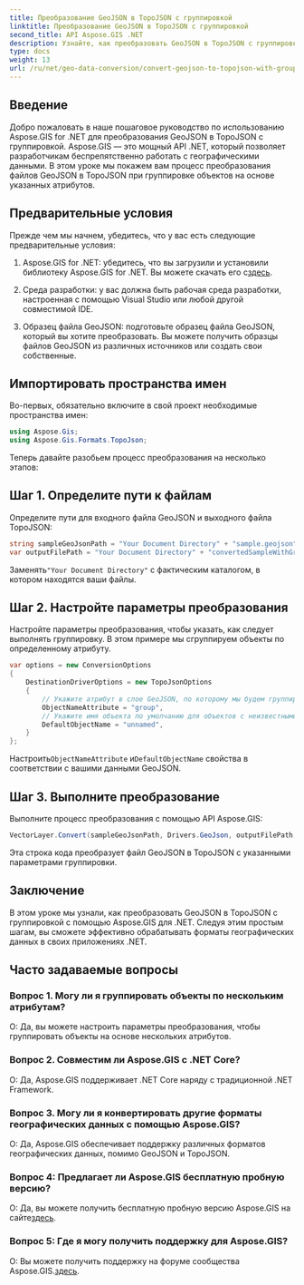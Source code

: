 ```yaml
---
title: Преобразование GeoJSON в TopoJSON с группировкой
linktitle: Преобразование GeoJSON в TopoJSON с группировкой
second_title: API Aspose.GIS .NET
description: Узнайте, как преобразовать GeoJSON в TopoJSON с группировкой с помощью Aspose.GIS for .NET, в этом подробном руководстве.
type: docs
weight: 13
url: /ru/net/geo-data-conversion/convert-geojson-to-topojson-with-grouping/
---
```

## Введение

Добро пожаловать в наше пошаговое руководство по использованию Aspose.GIS for .NET для преобразования GeoJSON в TopoJSON с группировкой. Aspose.GIS — это мощный API .NET, который позволяет разработчикам беспрепятственно работать с географическими данными. В этом уроке мы покажем вам процесс преобразования файлов GeoJSON в TopoJSON при группировке объектов на основе указанных атрибутов.

## Предварительные условия

Прежде чем мы начнем, убедитесь, что у вас есть следующие предварительные условия:

1.  Aspose.GIS for .NET: убедитесь, что вы загрузили и установили библиотеку Aspose.GIS for .NET. Вы можете скачать его с[здесь](https://releases.aspose.com/gis/net/).

2. Среда разработки: у вас должна быть рабочая среда разработки, настроенная с помощью Visual Studio или любой другой совместимой IDE.

3. Образец файла GeoJSON: подготовьте образец файла GeoJSON, который вы хотите преобразовать. Вы можете получить образцы файлов GeoJSON из различных источников или создать свои собственные.

## Импортировать пространства имен

Во-первых, обязательно включите в свой проект необходимые пространства имен:

```csharp
using Aspose.Gis;
using Aspose.Gis.Formats.TopoJson;
```


Теперь давайте разобьем процесс преобразования на несколько этапов:

## Шаг 1. Определите пути к файлам

Определите пути для входного файла GeoJSON и выходного файла TopoJSON:

```csharp
string sampleGeoJsonPath = "Your Document Directory" + "sample.geojson";
var outputFilePath = "Your Document Directory" + "convertedSampleWithGrouping_out.topojson";
```

 Заменять`"Your Document Directory"` с фактическим каталогом, в котором находятся ваши файлы.

## Шаг 2. Настройте параметры преобразования

Настройте параметры преобразования, чтобы указать, как следует выполнять группировку. В этом примере мы сгруппируем объекты по определенному атрибуту.

```csharp
var options = new ConversionOptions
{
    DestinationDriverOptions = new TopoJsonOptions
    {
        // Укажите атрибут в слое GeoJSON, по которому мы будем группировать объекты.
        ObjectNameAttribute = "group",
        // Укажите имя объекта по умолчанию для объектов с неизвестными значениями атрибутов.
        DefaultObjectName = "unnamed",
    }
};
```

 Настроить`ObjectNameAttribute` и`DefaultObjectName` свойства в соответствии с вашими данными GeoJSON.

## Шаг 3. Выполните преобразование

Выполните процесс преобразования с помощью API Aspose.GIS:

```csharp
VectorLayer.Convert(sampleGeoJsonPath, Drivers.GeoJson, outputFilePath, Drivers.TopoJson, options);
```

Эта строка кода преобразует файл GeoJSON в TopoJSON с указанными параметрами группировки.

## Заключение

В этом уроке мы узнали, как преобразовать GeoJSON в TopoJSON с группировкой с помощью Aspose.GIS для .NET. Следуя этим простым шагам, вы сможете эффективно обрабатывать форматы географических данных в своих приложениях .NET.

## Часто задаваемые вопросы

### Вопрос 1. Могу ли я группировать объекты по нескольким атрибутам?
О: Да, вы можете настроить параметры преобразования, чтобы группировать объекты на основе нескольких атрибутов.

### Вопрос 2. Совместим ли Aspose.GIS с .NET Core?
О: Да, Aspose.GIS поддерживает .NET Core наряду с традиционной .NET Framework.

### Вопрос 3. Могу ли я конвертировать другие форматы географических данных с помощью Aspose.GIS?
О: Да, Aspose.GIS обеспечивает поддержку различных форматов географических данных, помимо GeoJSON и TopoJSON.

### Вопрос 4: Предлагает ли Aspose.GIS бесплатную пробную версию?
 О: Да, вы можете получить бесплатную пробную версию Aspose.GIS на сайте[здесь](https://releases.aspose.com/).

### Вопрос 5: Где я могу получить поддержку для Aspose.GIS?
 О: Вы можете получить поддержку на форуме сообщества Aspose.GIS.[здесь](https://forum.aspose.com/c/gis/33).